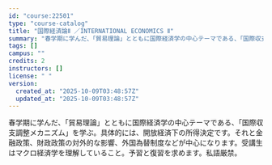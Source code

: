 ```yaml
---
id: "course:22501"
type: "course-catalog"
title: "国際経済論Ⅱ ／INTERNATIONAL ECONOMICS Ⅱ"
summary: "春学期に学んだ、「貿易理論」とともに国際経済学の中心テーマである、「国際収支調整メカニズム」を学ぶ。具体的には、開放経済下の所得決定です。それと金融政策、財政政策の対外的な影響、外国為替制度などが中心になります。受講生はマクロ経済学を理解し…"
tags: []
campus: ""
credits: 2
instructors: []
license: " "
version:
  created_at: "2025-10-09T03:48:57Z"
  updated_at: "2025-10-09T03:48:57Z"
---
```


春学期に学んだ、「貿易理論」とともに国際経済学の中心テーマである、「国際収支調整メカニズム」を学ぶ。具体的には、開放経済下の所得決定です。それと金融政策、財政政策の対外的な影響、外国為替制度などが中心になります。受講生はマクロ経済学を理解していること。予習と復習を求めます。私語厳禁。
